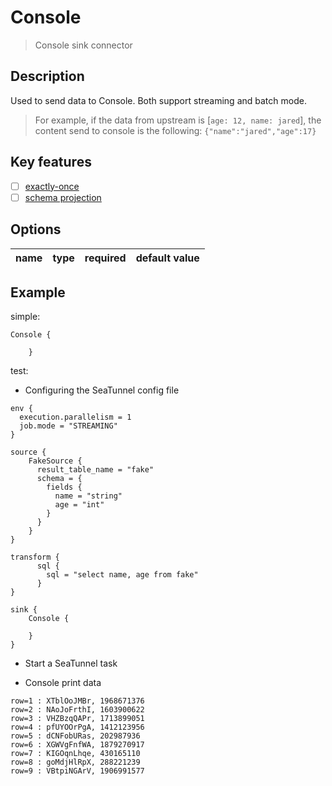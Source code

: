 # Console

> Console sink connector

## Description

Used to send data to Console. Both support streaming and batch mode.
> For example, if the data from upstream is [`age: 12, name: jared`], the content send to console is the following: `{"name":"jared","age":17}`

## Key features

- [ ] [exactly-once](../../concept/connector-v2-features.md)
- [ ] [schema projection](../../concept/connector-v2-features.md)

##  Options

| name | type   | required | default value |
| --- |--------|----------|---------------|
## Example

simple:

```hocon
Console {

    }
```

test:

* Configuring the SeaTunnel config file

```hocon
env {
  execution.parallelism = 1
  job.mode = "STREAMING"
}

source {
    FakeSource {
      result_table_name = "fake"
      schema = {
        fields {
          name = "string"
          age = "int"
        }
      }
    }
}

transform {
      sql {
        sql = "select name, age from fake"
      }
}

sink {
    Console {

    }
}

```

* Start a SeaTunnel task


* Console print data

```text
row=1 : XTblOoJMBr, 1968671376
row=2 : NAoJoFrthI, 1603900622
row=3 : VHZBzqQAPr, 1713899051
row=4 : pfUYOOrPgA, 1412123956
row=5 : dCNFobURas, 202987936
row=6 : XGWVgFnfWA, 1879270917
row=7 : KIGOqnLhqe, 430165110
row=8 : goMdjHlRpX, 288221239
row=9 : VBtpiNGArV, 1906991577
```
